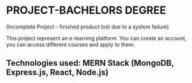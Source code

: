 # PROJECT-BACHELORS DEGREE
(Incomplete Project - finished product lost due to a system failure)

This project represent an e-learning platform. You can create an account, you can access different courses and apply to them. 

## Technologies used: MERN Stack (MongoDB, Express.js, React, Node.js)
